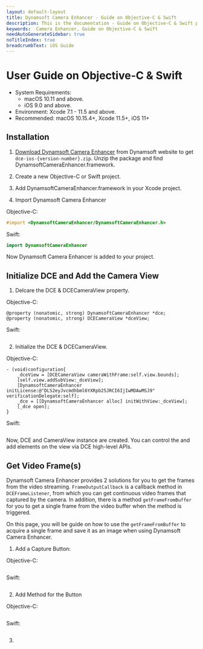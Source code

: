 ```yaml
---
layout: default-layout
title: Dynamsoft Camera Enhancer - Guide on Objective-C & Swift
description: This is the documentation - Guide on Objective-C & Swift page of Dynamsoft Camera Enhancer.
keywords:  Camera Enhancer, Guide on Objective-C & Swift
needAutoGenerateSidebar: true
noTitleIndex: true
breadcrumbText: iOS Guide
---
```


# User Guide on Objective-C & Swift

- System Requirements:
  - macOS 10.11 and above.
  - iOS 9.0 and above.
- Environment: Xcode 7.1 - 11.5 and above.
- Recommended: macOS 10.15.4+, Xcode 11.5+, iOS 11+

## Installation

1. <a href="https://www.dynamsoft.com/camera-enhancer/downloads/1000021-confirmation/" target="_blank">Download Dynamsoft Camera Enhancer</a> from Dynamsoft website to get `dce-ios-{version-number}.zip`. Unzip the package and find DynamsoftCameraEnhancer.framework.

2. Create a new Objective-C or Swift project.

3. Add DynamsoftCameraEnhancer.framework in your Xcode project.

4. Import Dynamsoft Camera Enhancer

Objective-C:

```objectivec
#import <DynamsoftCameraEnhancer/DynamsoftCameraEnhancer.h>
```

Swift:

```Swift
import DynamsoftCameraEnhancer
```

Now Dynamsoft Camera Enhancer is added to your project.

## Initialize DCE and Add the Camera View

1. Delcare the DCE & DCECameraView property.

Objective-C:

```objc
@property (nonatomic, strong) DynamsoftCameraEnhancer *dce;
@property (nonatomic, strong) DCECameraView *dceView;
```

Swift:

```swift

```

2. Initialize the DCE & DCECameraView.

Objective-C:

```objc
- (void)configuration{
    _dceView = [DCECameraView cameraWithFrame:self.view.bounds];
    [self.view.addSubView:_dceView];
    [DynamsoftCameraEnhancer initLicense:@"DLS2eyJvcmdhbml6YXRpb25JRCI6IjIwMDAwMSJ9" verificationDelegate:self];
    _dce = [[DynamsoftCameraEnhancer alloc] initWithView:_dceView];
    [_dce open];
}
```

Swift:

```swift

```

Now, DCE and CameraView instance are created. You can control the and add elements on the view via DCE high-level APIs.

## Get Video Frame(s)

Dynamsoft Camera Enhancer provides 2 solutions for you to get the frames from the video streaming. `FrameOutputCallback` is a callback method in `DCEFrameListener`, from which you can get continuous video frames that captured by the camera. In addition, there is a method `getFrameFromBuffer` for you to get a single frame from the video buffer when the method is triggered.

On this page, you will be guide on how to use the `getFrameFromBuffer` to acquire a single frame and save it as an image when using Dynamsoft Camera Enhancer.

1. Add a Capture Button:

Objective-C:

```objc

```

Swift:

```swift

```

2. Add Method for the Button

Objective-C:

```objc

```

Swift:

```swift

```

3. 
